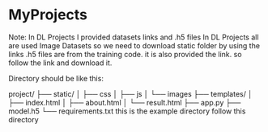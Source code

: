 # MyProjects

Note:
In DL Projects I provided datasets links and .h5 files
In DL Projects all are used Image Datasets so we need to download static folder by using the links
.h5 files are from the training code. it is also provided the link.
so follow the link and download it.

Directory should be like this:


project/
├── static/
│   ├── css
│   ├── js
│   └── images
├── templates/
│   ├── index.html
│   ├── about.html
│   └── result.html
├── app.py
├── model.h5
└── requirements.txt
this is the example directory follow this directory
